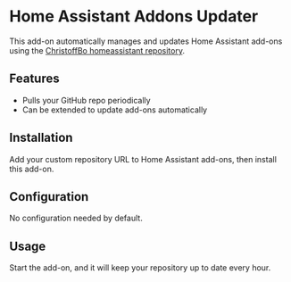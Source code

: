 # Home Assistant Addons Updater

This add-on automatically manages and updates Home Assistant add-ons using the [ChristoffBo homeassistant repository](https://github.com/ChristoffBo/homeassistant).

## Features

- Pulls your GitHub repo periodically
- Can be extended to update add-ons automatically

## Installation

Add your custom repository URL to Home Assistant add-ons, then install this add-on.

## Configuration

No configuration needed by default.

## Usage

Start the add-on, and it will keep your repository up to date every hour.


